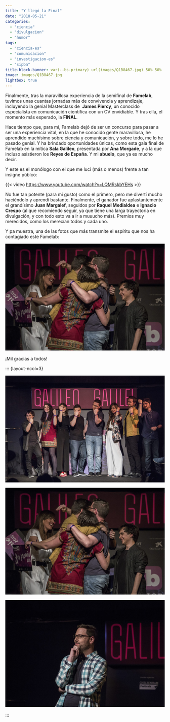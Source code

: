 ```yaml
---
title: "Y llegó la Final"
date: "2018-05-21"
categories: 
  - "ciencia"
  - "divulgacion"
  - "humor"
tags: 
  - "ciencia-es"
  - "comunicacion"
  - "investigacion-es"
  - "sipba"
title-block-banner: var(--bs-primary) url(images/Q1B8467.jpg) 50% 50% 
image: images/Q1B8467.jpg
lightbox: true
---
```


Finalmente, tras la maravillosa experiencia de la semifinal de **Famelab**, tuvimos unas cuantas jornadas más de convivencia y aprendizaje, incluyendo la genial Masterclass de  **James Piercy**, un conocido especialista en comunicación científica con un CV envidiable. Y tras ella, el momento más esperado, la **FINAL**.

Hace tiempo que, para mi, Famelab dejó de ser un concurso para pasar a ser una experiencia vital, en la que he conocido gente maravillosa, he aprendido muchísimo sobre ciencia y comunicación, y sobre todo, me lo he pasado genial. Y ha brindado oportunidades únicas, como esta gala final de Famelab en la mítica **Sala Galileo**, presentada por **Ana Morgade**, y a la que incluso asistieron los **Reyes de España**. Y mi **abuelo**, que ya es mucho decir.

Y este es el monólogo con el que me lucí (más o menos) frente a tan insigne públco:

{{< video https://www.youtube.com/watch?v=LQMRskbYEHs >}}

No fue tan potente (para mi gusto) como el primero, pero me divertí mucho haciéndolo y aprendí bastante. Finalmente, el ganador fue aplastantemente el grandísimo **Juan Margalef**, seguidos por **Raquel Medialdea** e **Ignacio Crespo** (al que recomiendo seguir, ya que tiene una larga trayectoria en divulgación, y con todo esto va a ir a muuucho más). Premios muy merecidos, como los merecían todos y cada uno.

Y pa muestra, una de las fotos que más transmite el espíritu que nos ha contagiado este Famelab:

![](images/Q1B9277-1024x683.jpg)

¡Mil gracias a todos!

::: {layout-ncol=3}

![](images/Q1B8095-1024x683.jpg)

![](images/Q1B9277-1024x683.jpg)

![](images/Q1B8467-1024x683.jpg)

:::

